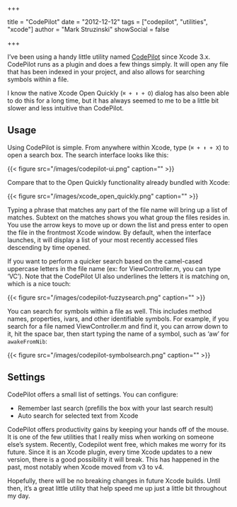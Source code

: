 +++

title = "CodePilot"
date = "2012-12-12"
tags = ["codepilot", "utilities", "xcode"]
author = "Mark Struzinski"
showSocial = false

+++

 I’ve been using a handy little utility named [CodePilot](http://codepilot.cc)
 since Xcode 3.x. CodePilot runs as a plugin and does a few things simply. It
 will open any file that has been indexed in your project, and also allows for
 searching symbols within a file.

<!-- more -->

I know the native Xcode Open Quickly (`⌘ + ⬆ + O`) dialog has also been able to
do this for a long time, but it has always seemed to me to be a little bit
slower and less intuitive than CodePilot.

## Usage
Using CodePilot is simple. From anywhere within Xcode, type (`⌘ + ⬆ + X`)
to open a search box. The search interface looks like this:

{{< figure src="/images/codepilot-ui.png" caption="" >}}

Compare that to the Open Quickly functionality already bundled with Xcode:

{{< figure src="/images/xcode_open_quickly.png" caption="" >}}

Typing a phrase that matches any part of the file name will bring up a list
of matches. Subtext on the matches shows you what group the files resides in.
You use the arrow keys to move up or down the list and press enter to open the
file in the frontmost Xcode window. By default, when the interface launches, it
will display a list of your most recently accessed files descending by
time opened.

If you want to perform a quicker search based on the camel-cased uppercase
letters in the file name (ex: for ViewController.m, you can type ‘VC’).
Note that the CodePilot UI also underlines the letters it is matching on,
which is a nice touch:

{{< figure src="/images/codepilot-fuzzysearch.png" caption="" >}}

You can search for symbols within a file as well. This includes method names,
properties, ivars, and other identifiable symbols. For example, if you search
for a file named ViewController.m and find it, you can arrow down to it, hit the
space bar, then start typing the name of a symbol, such as ‘aw’ for
`awakeFromNib`:

{{< figure src="/images/codepilot-symbolsearch.png" caption="" >}}

## Settings
CodePilot offers a small list of settings. You can configure:

- Remember last search (prefills the box with your last search result)
- Auto search for selected text from Xcode

CodePilot offers productivity gains by keeping your hands off of the mouse.
It is one of the few utilities that I really miss when working on someone
else’s system. Recently, Codepilot went free, which makes me worry for its
future. Since it is an Xcode plugin, every time Xcode updates to a new version,
there is a good possibility it will break. This has happened in the past, most
notably when Xcode moved from v3 to v4.

Hopefully, there will be no breaking changes in future Xcode builds. Until
then, it’s a great little utility that help speed me up just a little bit
throughout my day.
